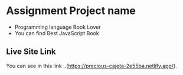 
# Assignment Project name
 * Programming language Book Lover 
 * You can find Best JavaScript Book

 ## Live Site Link 

 You can see in this link ..(https://precious-cajeta-2e55ba.netlify.app/).
